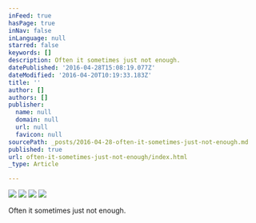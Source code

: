 ```yaml
---
inFeed: true
hasPage: true
inNav: false
inLanguage: null
starred: false
keywords: []
description: Often it sometimes just not enough.
datePublished: '2016-04-28T15:08:19.077Z'
dateModified: '2016-04-20T10:19:33.183Z'
title: ''
author: []
authors: []
publisher:
  name: null
  domain: null
  url: null
  favicon: null
sourcePath: _posts/2016-04-28-often-it-sometimes-just-not-enough.md
published: true
url: often-it-sometimes-just-not-enough/index.html
_type: Article

---
```

![](https://the-grid-user-content.s3-us-west-2.amazonaws.com/e0ab9ca2-f998-4ed4-8517-8a5430920cec.jpg)
![](https://the-grid-user-content.s3-us-west-2.amazonaws.com/b6294834-7504-4e03-9263-70b7cfe5634f.jpg)
![](https://the-grid-user-content.s3-us-west-2.amazonaws.com/6bd13154-8a48-48b7-9586-339d1bc1300b.jpg)
![](https://the-grid-user-content.s3-us-west-2.amazonaws.com/d17dc48d-d1b6-43b1-9fee-b45e04218cb1.jpg)

Often it sometimes just not enough.